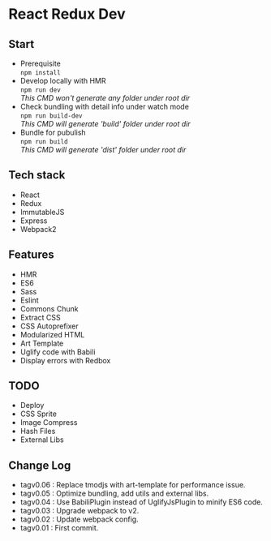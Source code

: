 # React Redux Dev

## Start  
* Prerequisite  
    `npm install`  
* Develop locally with HMR  
    `npm run dev`  
    _This CMD won't generate any folder under root dir_  
* Check bundling with detail info under watch mode  
    `npm run build-dev`  
    _This CMD will generate 'build' folder under root dir_  
* Bundle for pubulish  
    `npm run build`  
    _This CMD will generate 'dist' folder under root dir_  


## Tech stack  
* React
* Redux
* ImmutableJS
* Express
* Webpack2


## Features  
* HMR
* ES6
* Sass
* Eslint
* Commons Chunk
* Extract CSS
* CSS Autoprefixer
* Modularized HTML
* Art Template
* Uglify code with Babili
* Display errors with Redbox


## TODO  
* Deploy
* CSS Sprite
* Image Compress
* Hash Files
* External Libs


## Change Log  
* tagv0.06 : Replace tmodjs with art-template for performance issue.
* tagv0.05 : Optimize bundling, add utils and external libs.
* tagv0.04 : Use BabiliPlugin instead of UglifyJsPlugin to minify ES6 code.
* tagv0.03 : Upgrade webpack to v2.
* tagv0.02 : Update webpack config.
* tagv0.01 : First commit.
